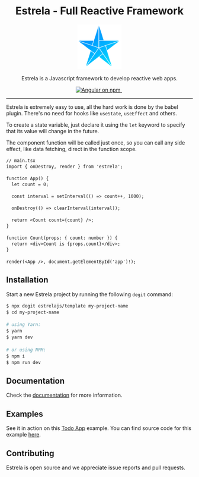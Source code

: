 <h1 align="center">Estrela - Full Reactive Framework</h1>

<p align="center">
  <img src="images/logo.png" alt="estrela-logo" width="120px" height="120px"/>
  <br>
  <p align="center">Estrela is a Javascript framework to develop reactive web apps.</p>
</p>

<p align="center">
  <a href="https://www.npmjs.com/package/estrela">
    <img src="https://img.shields.io/npm/v/estrela?color=009DFF&label=NPM%20Package&logo=npm" alt="Angular on npm" />
  </a>&nbsp;
</p>

<hr>

Estrela is extremely easy to use, all the hard work is done by the babel plugin. There's no need for hooks like `useState`, `useEffect` and others.

To create a state variable, just declare it using the `let` keyword to specify that its value will change in the future.

The component function will be called just once, so you can call any side effect, like data fetching, direct in the function scope.

```tsx
// main.tsx
import { onDestroy, render } from 'estrela';

function App() {
  let count = 0;

  const interval = setInterval(() => count++, 1000);

  onDestroy(() => clearInterval(interval));

  return <Count count={count} />;
}

function Count(props: { count: number }) {
  return <div>Count is {props.count}</div>;
}

render(<App />, document.getElementById('app')!);
```

## Installation

Start a new Estrela project by running the following `degit` command:

```bash
$ npx degit estrelajs/template my-project-name
$ cd my-project-name

# using Yarn:
$ yarn
$ yarn dev

# or using NPM:
$ npm i
$ npm run dev
```

## Documentation

Check the [documentation](https://estrelajs.github.io/) for more information.

## Examples

See it in action on this [Todo App](https://estrelajs.github.io/estrela/todo) example. You can find source code for this example [here](https://github.com/estrelajs/estrela/tree/main/packages/playground/src/todo).

## Contributing

Estrela is open source and we appreciate issue reports and pull requests.
